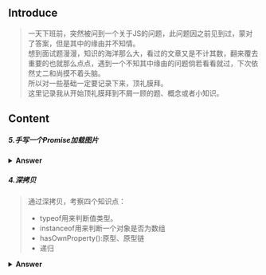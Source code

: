 ## Introduce
> 一天下班前，突然被问到一个关于JS的问题，此问题因之前见到过，蒙对了答案，但是其中的缘由并不知情。    
> 想到面试题漫漫，知识的海洋那么大，看过的文章又是不计其数，翻来覆去重要的也就那么点点，遇到一个不知其中缘由的问题倘若看看就过，下次依然丈二和尚摸不着头脑。  
> 所以对一些基础一定要记录下来，顶礼膜拜。    
> 这里记录我从开始顶礼膜拜到不屑一顾的题、概念或者小知识。  

## Content


##### 5.手写一个Promise加载图片

<details><summary><b>Answer</b></summary>
<p>

```
 const url = "https://img.liugezhou.online/blog/wechatDangerous.png";

 function  loadImag(src) {
     return new Promise((resolve,reject)=>{
         const img = document.creatElement("img");
         img.onload = ()=>{
             resolve(img)
         }
         img.error = ()=> {
             const err = new Error(`图片加载失败${src}`)
             reject(err)
         }
     })
 }
 loadImg(url).then(img => {
     console.log(img.width)
     return img
 }).then(img=>{
     console.log(img.height)
 }).catch(err =>{
     conosle.log(err)
 })
```

</p>
</details>

##### 4.深拷贝
> 通过深拷贝，考察四个知识点：  
> + typeof用来判断值类型。  
> + instanceof用来判断一个对象是否为数组    
> + hasOwnProperty():原型、原型链   
> + 递归
<details><summary><b>Answer</b></summary>
<p>
```
const obj1 = {
    age:18,
    name:'xxx',
    address: {
        city:'beijing'
    },
    arr:['a','b','b']
}

const obj2 = deepClone(obj1);
obj1.arr[0] ='c';
obj2.address.city = 'shaghai';
function deepClone(obj={}){
    if(typeof obj !=='object' ||  obj == null) {
        return obj;
    }
    let result;
    if (obj instanceof Array){
        result = [];
    }else{
        result = {}
    }
    for (let key in obj) {
        if(obj.hasOwnProperty(key)){
            //递归
            result[key] = deepClone(obj[key]);
        }
    }
    return result;
}
```
</p>
</detail>

##### 4.给定一个字符串，请你找出其中不含有重复字符的 最长子串 的长度。
```
示例 1:

输入: "abcabcbb"
输出: 3 
解释: 因为无重复字符的最长子串是 "abc"，所以其长度为 3。
```
<details><summary><b>Answer</b></summary>
<p>

> Answer1:  
```
var str = "abcabcbb";
var lengthOfLongestSubstring = function(s) {
    var num=0,res=0;
    let m='';
    for(n of s ){
        if(Object.is(m.indexOf(n),-1)){
            m+=n;
            num++;
            res = res <num ? num : res;
        }else{
            m+=n;
            m = m.slice(m.indexOf(n)+1);
            num = m.length;
        }
    }
    return res;
};
console.log(lengthOfLongestSubstring(str));
```

> Answer2:  
```
var str = "abcabcbb";
var lengthOfLongestSubstring = function(s) {
    var num=0,res=0;
    let tempObject=[];
    for(var i=0;i<s.length;i++){
        if(Object.is(tempObject.indexOf(s[i]),-1)){
            tempObject.push(s[i]);
        }else{
             tempObject.shift();
             continue;
        }
        res = Math.max(res, tempObject.length);
        num++;
    }
    return res;
};
console.log(lengthOfLongestSubstring(str));

```

</p>
</details>

###### 3.给出两个 非空 的链表用来表示两个非负的整数。其中，它们各自的位数是按照 逆序 的方式存储的，并且它们的每个节点只能存储 一位 数字。 
###### 如果，我们将这两个数相加起来，则会返回一个新的链表来表示它们的和。 
###### 您可以假设除了数字 0 之外，这两个数都不会以 0 开头.  
> 示例：
>
> 输入：(2 -> 4 -> 3) + (5 -> 6 -> 4)
> 输出：7 -> 0 -> 8
> 原因：342 + 465 = 807
<details><summary><b>Answer</b></summary>
<p>

> 未看答案之前我是这么写的，执行到第三行报错(Chrome控制台可以正确打印)，猜测这里不让用join方法吧：  
```
const l1 = [2,4,3],l2=[5,6,4];
var addTwoNumbers = function(l1, l2) {
   var count1 = l1.join("");
   var count2 = l2.join("");
   let sum = parseInt(count1) + parseInt(count2)
    return sum.toString().split("").reverse();
};
addTwoNumbers(l1,l2);
```

</p>
</details>

###### 2.[LeetCode]--给定一个整数数组 nums 和一个目标值 target，请你在该数组中找出和为目标值的那 两个 整数，并返回他们的数组下标。你可以假设每种输入只会对应一个答案。但是，你不能重复利用这个数组中同样的元素。
> 示例:
>
> 给定 nums = [2, 7, 11, 15], target = 9    
> 因为 nums[0] + nums[1] = 2 + 7 = 9    
> 所以返回 [0, 1]   
<details><summary><b>Answer</b></summary>
<p>

#### Answer:直接给出写法
```
const nums=[2,7,11,15],target=9;
let twoSum = function(nums, target) {
    let len = nums.length;
    for(let i=0;i<len;i++){
        for(let j=i;j<len;j++){
            if(nums[i]+nums[j] == target){
                return [i,j]
            }
        }
    }
};
console.log(twoSum(nums,target))
```
> 第二种使用map的解法：
```
const nums=[2,7,11,15],target=9;
var twoSum = function(nums, target) {
    const map = new Map();
    let len = nums.length;
    for(let i=0;i<len;i++){
        const otherIndex = map.get(target - nums[i]);
        if(otherIndex!== undefined) return [otherIndex,i];
        map.set(nums[i],i)
    }
}
console.log(twoSum(nums,target))
```
</p>
</details>

###### 1. parseInt ｜ 以下代码会输出什么？

```
'use strict';

var arr = ['1','2','3'];
var r;
r = arr.map(parseInt);

console.log(r);
```


<details><summary><b>Answer</b></summary>
<p>

#### Answer: [1,NaN,NaN]
> 具体解题思路：
>
> 我们先来看map的定义和用法：   
> map()方法返回一个新数组，数组中的元素为原始数组元素调用函数处理后的值。      
> map()方法按照原始数组元素顺序依次处理元素。   
> 两点需要注意：map()不会对空数组进行检测、map()不会改变原始数组。  
> 语法：array.map(function(currentValue[, index[, array]]),thisValue)   
>
> 接着，我们来看parseInt函数。      
> parseInt的定义是用于解析一个字符串，并返回一个整数:       
> parseInt(string,radix),其中radix可选      
> （radix可填写值介于2～36，若省略该参数或者值为0，则数字将以10进制来解析，若小于2或者大于36，返回NaN）。    
>
> 然后查看上述代码 arr.map(parseInt),我们知道这里表示的是： 
> ```
> arr.map(function(currentValue,index,arr){
>    parseInt(currentValue,index.arr)
> })
> ```
> parseInt需要两个参数，会将arr参数忽略掉，因此，最终的处理过程是：           
> parseInt("1",0)、parseInt("2",1)、parseInt("3",2).     
> 根据上面我们的分析第一个正确，第二个由于radix是1--小于2，返回NaN，第三个由于“3”它不是一个合格的二进制，因此同样返回NaN。
>
> 最后我们给出解决方案：
> ```
> 'use strict';
> 
> var arr = ['1', '2', '3'];
> var r;
> r = arr.map(function parseInt2(x) {
>     return parseInt(x);
> });
> console.log(r);
> ```
> 或者：    
> ```
> 'use strict';
> 
> var arr = ['1', '2', '3'];
> var r;
> r = arr.map(Number);
> console.log(r);
> ```
> 以上就是本道题的心路历程。
</p>
</details>